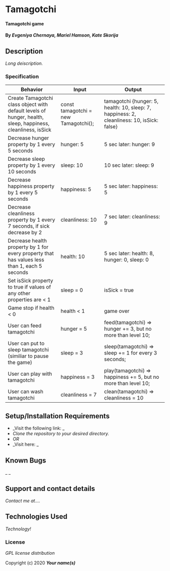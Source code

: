 # Tamagotchi

#### Tamagotchi game

#### By _**Evgeniya Chernaya, Mariel Hamson, Kate Skorija**_

## Description

_Long deiscription._

### Specification
| Behavior | Input | Output|
|----------|-------|-------|
| Create Tamagotchi class object with default levels of hunger, health, sleep, happiness, cleanliness, isSick | const tamagotchi = new Tamagotchi(); | tamagotchi {hunger: 5, health: 10, sleep: 7, happiness: 2, cleanliness: 10, isSick: false} |
| Decrease hunger property by 1 every 5 seconds | hunger: 5 | 5 sec later: hunger: 9 |
| Decrease sleep property by 1 every 10 seconds | sleep: 10 | 10 sec later: sleep: 9 |
| Decrease happiness property by 1 every 5 seconds | happiness: 5 | 5 sec later: happiness: 5 |
| Decrease cleanliness property by 1 every 7 seconds, if sick decrease by 2 | cleanliness: 10 | 7 sec later: cleanliness: 9 |
| Decrease health property by 1 for every property that has values less than 1, each 5 seconds | health: 10 | 5 sec later: health: 8, hunger: 0, sleep: 0 |
| Set isSick property to true if values of any other properties are < 1 | sleep = 0 | isSick = true |
| Game stop if health < 0 | health < 1 | game over |
| User can feed tamagotchi | hunger = 5 | feed(tamagotchi) => hunger += 3, but no more than level 10; |
| User can put to sleep tamagotchi (similiar to pause the game) | sleep = 3 | sleep(tamagotchi) => sleep += 1 for every 3 seconds; |
| User can play with tamagotchi | happiness = 3 | play(tamagotchi) => happiness += 5, but no more than level 10;|
| User can wash tamagotchi | cleanliness = 7 | clean(tamagotchi) => cleanliness = 10 |

## Setup/Installation Requirements

* _Visit the following link: _
* _Clone the repository to your desired directory._
* _OR_
* _Visit here: _


## Known Bugs

_ _
## Support and contact details

_Contact me at...._

## Technologies Used

_Technology!_

### License

*GPL license distribution*

Copyright (c) 2020 **_Your name(s)_**